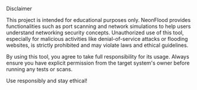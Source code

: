 Disclaimer

This project is intended for educational purposes only. NeonFlood provides functionalities such as port scanning and network simulations to help users understand networking security concepts. Unauthorized use of this tool, especially for malicious activities like denial-of-service attacks or flooding websites, is strictly prohibited and may violate laws and ethical guidelines.

By using this tool, you agree to take full responsibility for its usage. Always ensure you have explicit permission from the target system's owner before running any tests or scans.

Use responsibly and stay ethical!
